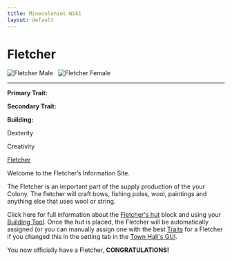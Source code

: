 ```yaml
---
title: Minecolonies Wiki
layout: default
---
```

# Fletcher

<div class="infobox box text-center">
<img src="../../assets/images/workers/fletcher_m.png" alt="Fletcher Male" />&nbsp;&nbsp;&nbsp;<img src="../../assets/images/workers/fletcher_f.png" alt="Fletcher Female" />
<hr />
  <div class="row section-text text-left">
    <div class="col">
      <p><strong>Primary Trait:</strong></p>
      <p><strong>Secondary Trait:</strong></p>
      <p><strong>Building:</strong></p>
    </div>
    <div class="col">
      <p class="traitp">Dexterity</p>
      <p class="traits">Creativity</p>
      <p><a href="../buildings/fletcher">Fletcher</a></p>
    </div>
  </div>
</div>

Welcome to the Fletcher’s Information Site.

The Fletcher is an important part of the supply production of the your Colony. The fletcher will craft bows, fishing poles, wool, paintings and anything else that uses wool or string. 

Click here for full information about the [Fletcher's hut](../buildings/fletcher) block and using your [Building Tool](../items/buildingtool). Once the hut is placed, the Fletcher will be automatically assigned (or you can manually assign one with the best [Traits](../systems/workerinfo) for a Fletcher if you changed this in the setting tab in the [Town Hall's GUI](../../source/buildings/townhall).

You now officially have a Fletcher, **CONGRATULATIONS!**
